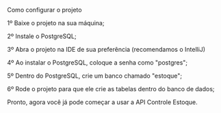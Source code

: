 Como configurar o projeto

1º Baixe o projeto na sua máquina;

2º Instale o PostgreSQL;

3º Abra o projeto na IDE de sua preferência (recomendamos o IntelliJ)

4º Ao instalar o PostgreSQL, coloque a senha como "postgres";

5º Dentro do PostgreSQL, crie um banco chamado "estoque";

6º Rode o projeto para que ele crie as tabelas dentro do banco de dados;

Pronto, agora você já pode começar a usar a API Controle Estoque.
